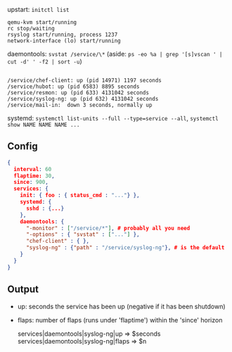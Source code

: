 upstart: `initctl list`

```none
qemu-kvm start/running
rc stop/waiting
rsyslog start/running, process 1237
network-interface (lo) start/running
```

daemontools: `svstat /service/\*` (aside: `ps -eo %a | grep '[s]vscan ' | cut -d' ' -f2 | sort -u`)

```none

/service/chef-client: up (pid 14971) 1197 seconds
/service/hubot: up (pid 6583) 8895 seconds
/service/resmon: up (pid 633) 4131042 seconds
/service/syslog-ng: up (pid 632) 4131042 seconds
/service/mail-in:  down 3 seconds, normally up
```

systemd: `systemctl list-units --full --type=service --all`, `systemctl show NAME NAME NAME ...`

## Config

```json
{
  interval: 60
  flaptime: 30,
  since: 900,
  services: {
    init: { foo : { status_cmd : "..."} },
    systemd: {
      sshd : {...}
    },
    daemontools: {
      "-monitor" : ["/service/*"], # probably all you need
      "-options" : { "svstat" : ["..."] },
      "chef-client" : { },
      "syslog-ng" : {"path" : "/service/syslog-ng"}, # is the default
    }
  }
}
```

## Output

* up: seconds the service has been up (negative if it has been shutdown)
* flaps: number of flaps (runs under 'flaptime') within the 'since' horizon

  services|daemontools|syslog-ng|up => $seconds
  services|daemontools|syslog-ng|flaps => $n
